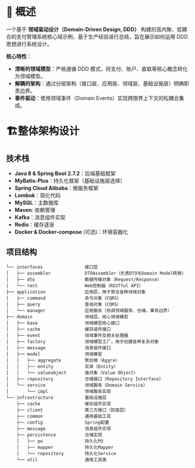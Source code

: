 # 🎯 概述

一个基于 **领域驱动设计（Domain-Driven Design, DDD）** 构建的高内聚、低耦合的支付管理系统核心域示例，基于生产经验进行总结，旨在展示如何运用 DDD 思想进行系统设计。

**核心特性**：

- **清晰的领域模型**：严格遵循 DDD 模式，将支付、账户、直联等核心概念转化为领域模型。
- **解耦的架构**：通过分层架构（接口层、应用层、领域层、基础设施层）明确职责边界。
- **事件驱动**：使用领域事件（Domain Events）实现跨限界上下文的松耦合集成。

# 🏗️整体架构设计

## 技术栈

- **Java 8 & Spring Boot 2.7.2**：后端基础框架
- **MyBatis-Plus**：持久化框架（基础设施层选择）
- **Spring Cloud Alibaba**：微服务框架
- **Lombok**：简化代码
- **MySQL**：主数据库
- **Maven**: 依赖管理
- **Kafka**：消息组件实现
- **Redis**：缓存逐渐
- **Docker & Docker-compose** (可选)：环境容器化

## 项目结构

```
└── interfaces                接口层
│   ├── assembler             DTOAssembler（负责DTO与Domain Model转换）
│   ├── dto                   数据传输对象（Request/Response）
│   └── rest                  Web控制器（RESTful API）
├── application			      应用层，用于聚合各种领域对象
│   ├── command			      命令对象（CQRS）
│   ├── query		          查询对象（CQRS）
│   └── manager				  应用服务（协调领域服务、仓储，事务边界）
├── domain					  领域层，核心领域模型
│   ├── base				  领域模型核心接口
│   ├── cache				  缓存组件接口
│   ├── event				  领域事件及相关处理器
│   ├── factory				  领域模型工厂，用于创建各种复杂对象
│   ├── message				  消息组件接口
│   ├── model				  领域模型
│   │   ├── aggregate		  聚合根（Aggre）
│   │   ├── entity			  实体（Entity）
│   │   └── valueobject		  值对象（Value Object）
│   ├── repository		      仓储接口（Repository Interface）
│   └── service				  领域服务（Domain Service）
│       └── impl			  领域服务实现
└── infrastructure			  基础设施层
    ├── cache				  缓存组件实现
    ├── client				  第三方接口（防腐层）
    ├── common				  通用基础工具
    ├── config				  Spring配置
    ├── message				  消息组件实现
    ├── persistence			  仓储实现
    │   ├── po				  持久化PO
    │   ├── mapper			  持久化Mapper
    │   └── repository		  持久化Service
    └── util				  通用工具类

```

